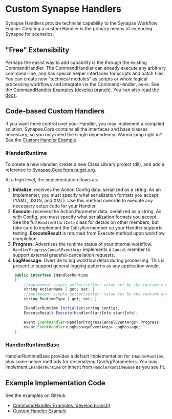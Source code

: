 # Custom Synapse Handlers

Synapse Handlers provide techncial capability to the Synapse Workflow Engine.  Creating a custom Handler is the primary means of extending Synapse for scenarios.

## "Free" Extensibility

Perhaps the easist way to add capability is the through the existing CommandHandler.  The CommandHandler can already execute any arbitrary command-line, and has special helper interfaces for scripts and batch files.  You can create new "technical modules" as scripts or whole logical processing workflows and integrate via the CommandHandler, as-is.  See the <a href="https://github.com/SynapseProject/synapse.examples/tree/develop/Plans/CommandLine" target="_blank">CommandHandler Examples (develop branch)</a>.  You can also [read the docs](/handlers/command/ "CommandHandler").

## Code-based Custom Handlers

If you want more control over your Handler, you may implement a compiled solution.  Synapse.Core contains all the interfaces and base classes necessary, so you only need the single dependency.  Wanna jump right in?  See the <a href="https://gist.github.com/SynapseProject/b8747c156843dad7119f6135d320f7bf" target="_blank">Custom Handler Example</a>.

### IHanderRuntime

To create a new Handler, create a new Class Library project (dll), and add a reference to <a href="https://www.nuget.org/packages/Synapse.Core.Signed" target="_blank">Synapse.Core from nuget.org</a>.

At a high level, the implementation flows as:

1. **Initialize**: receives the Action Config data, serialized as a string.  As an implementer, you must specify what serialization formats you accept (YAML, JSON, and XML).  Use this method override to execute any necessary setup code for your Handler.
2. **Execute**: receives the Action Parameter data, serialized as a string.  As with Config, you must specify what serialization formats you accept.  See the full `HandlerStartInfo` class for details on other members, but take care to implement the `IsDryRun` member so your Handler supports testing.  **ExecuteResult** is returned from Execute method upon workflow completion.
3. **Progress**: Advertises the runtime status of your internal workflow.  `HandlerProgressCancelEventArgs` implements a `Cancel` member to support external graceful-cancellation requests.
4. **LogMessage**: Override to log workflow detail during processing.  This is present to support general logging patterns as any application would.

```java
    public interface IHandlerRuntime
    {
        //implmement simple getter/setter; value set by the runtime engine
        string ActionName { get; set; }
        //implmement simple getter/setter; value set by the runtime engine
        string RuntimeType { get; set; }

        IHandlerRuntime Initialize(string config);
        ExecuteResult Execute(HandlerStartInfo startInfo);

        event EventHandler<HandlerProgressCancelEventArgs> Progress;
        event EventHandler<LogMessageEventArgs> LogMessage;
    }
```

### HandlerRuntimeBase

HandlerRuntimeBase provides a default implementation for `IHanderRuntime`, plus some helper methods for deserialzing Config/Parameters.  You may implement `IHanderRuntime` or inherit from `HandlerRuntimeBase` as you see fit.

## Example Implementation Code

See the examples on GitHub.

- <a href="https://github.com/SynapseProject/synapse.examples/tree/develop/Plans/CommandLine" target="_blank">CommandHandler Examples (develop branch)</a>
- <a href="https://gist.github.com/SynapseProject/b8747c156843dad7119f6135d320f7bf" target="_blank">Custom Handler Example</a>